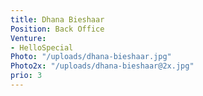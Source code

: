 ```yaml
---
title: Dhana Bieshaar
Position: Back Office
Venture:
- HelloSpecial
Photo: "/uploads/dhana-bieshaar.jpg"
Photo2x: "/uploads/dhana-bieshaar@2x.jpg"
prio: 3
---
```


